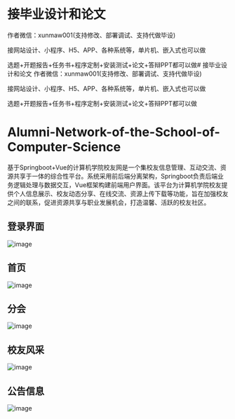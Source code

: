 # 接毕业设计和论文
作者微信：xunmaw001(支持修改、部署调试、支持代做毕设)

接网站设计、小程序、H5、APP、各种系统等，单片机、嵌入式也可以做

选题+开题报告+任务书+程序定制+安装测试+论文+答辩PPT都可以做# 接毕业设计和论文
作者微信：xunmaw001(支持修改、部署调试、支持代做毕设)

接网站设计、小程序、H5、APP、各种系统等，单片机、嵌入式也可以做

选题+开题报告+任务书+程序定制+安装测试+论文+答辩PPT都可以做
# Alumni-Network-of-the-School-of-Computer-Science
基于Springboot+Vue的计算机学院校友网是一个集校友信息管理、互动交流、资源共享于一体的综合性平台。系统采用前后端分离架构，Springboot负责后端业务逻辑处理与数据交互，Vue框架构建前端用户界面。该平台为计算机学院校友提供个人信息展示、校友动态分享、在线交流、资源上传下载等功能，旨在加强校友之间的联系，促进资源共享与职业发展机会，打造温馨、活跃的校友社区。
## 登录界面
![image](https://github.com/user-attachments/assets/32506cbb-d074-4b40-b3a0-41dce909dc96)
## 首页
![image](https://github.com/user-attachments/assets/09171a4c-aa86-47e7-bb71-a372e1ce57cf)
## 分会
![image](https://github.com/user-attachments/assets/ad63d688-2e22-460c-9e8f-65f858287ddb)
## 校友风采
![image](https://github.com/user-attachments/assets/c1adcb8b-0834-43a3-a60d-5e304631384e)
## 公告信息
![image](https://github.com/user-attachments/assets/657bfff0-57ed-4be4-90d6-90c4a74ddf93)
